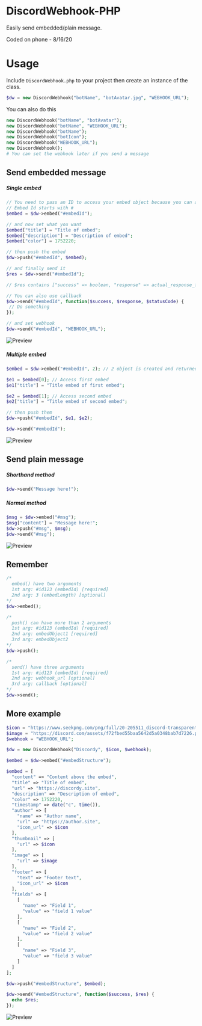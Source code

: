 # DiscordWebhook-PHP
Easily send embedded/plain message.

Coded on phone - 8/16/20

# Usage
Include `DiscordWebhook.php` to your project then 
create an instance of the class.
```php
$dw = new DiscordWebhook("botName", "botAvatar.jpg", "WEBHOOK_URL");
```
You can also do this
```php
new DiscordWebhook("botName", "botAvatar");
new DiscordWebhook("botName", "WEBHOOK_URL");
new DiscordWebhook("botName");
new DiscordWebhook("botIcon");
new DiscordWebhook("WEBHOOK_URL");
new DiscordWebhook();
# You can set the webhook later if you send a message
```

## Send embedded message 

##### Single embed
```php
// You need to pass an ID to access your embed object because you can also create more embed object.
// Embed Id starts with #
$embed = $dw->embed("#embedId");

// and now set what you want
$embed["title"] = "Title of embed";
$embed["description"] = "Description of embed";
$embed["color"] = 1752220;

// then push the embed
$dw->push("#embedId", $embed);

// and finally send it
$res = $dw->send("#embedId");

// $res contains ["success" => boolean, "response" => actual_response_from_discord, "statusCode" => 200]

// You can also use callback
$dw->send("#embedId", function($success, $response, $statusCode) {
 // Do something
});

// and set webhook
$dw->send("#embedId", "WEBHOOK_URL");
```

![Preview](images/em_s.jpg)

##### Multiple embed
```php
$embed = $dw->embed("#embedId", 2); // 2 object is created and returned

$e1 = $embed[0]; // Access first embed
$e1["title"] = "Title embed of first embed";

$e2 = $embed[1]; // Access second embed
$e2["title"] = "Title embed of second embed";

// then push them
$dw->push("#embedId", $e1, $e2);

$dw->send("#embedId");
```

![Preview](images/em_m.jpg)

## Send plain message

##### Shorthand method
```php
$dw->send("Message here!");
```

##### Normal method
```php
$msg = $dw->embed("#msg");
$msg["content"] = "Message here!";
$dw->push("#msg", $msg);
$dw->send("#msg");
```

![Preview](images/pm.jpg)


## Remember
```php
/*
  embed() have two arguments
  1st arg: #id123 (embedId) [required]
  2nd arg: 3 (embedLength) [optional]
*/
$dw->embed(); 

/*
  push() can have more than 2 arguments
  1st arg: #id123 (embedId) [required]
  2nd arg: embedObject1 [required]
  3rd arg: embedObject2
*/
$dw->push();

/*
  send() have three arguments
  1st arg: #id123 (embedId) [required]
  2nd arg: webhook_url [optional]
  3rd arg: callback [optional]
*/
$dw->send();
```


## More example
```php
$icon = "https://www.seekpng.com/png/full/20-205511_discord-transparent-staff-discord-logo-black-and-white.png";
$image = "https://discord.com/assets/f72fbed55baa5642d5a0348bab7d7226.png";
$webhook = "WEBHOOK_URL";

$dw = new DiscordWebhook("Discordy", $icon, $webhook);

$embed = $dw->embed("#embedStructure");

$embed = [
  "content" => "Content above the embed",
  "title" => "Title of embed",
  "url" => "https://discordy.site",
  "description" => "Description of embed",
  "color" => 1752220,
  "timestamp" => date("c", time()),
  "author" => [
    "name" => "Author name", 
    "url" => "https://author.site",
    "icon_url" => $icon
  ],
  "thumbnail" => [
    "url" => $icon
  ],
  "image" => [
    "url" => $image
  ],
  "footer" => [
    "text" => "Footer text",
    "icon_url" => $icon
  ],
  "fields" => [
    [
      "name" => "Field 1",
      "value" => "field 1 value"
    ],
    [
      "name" => "Field 2",
      "value" => "field 2 value"
    ],
    [
      "name" => "Field 3",
      "value" => "field 3 value"
    ]
  ]
]; 

$dw->push("#embedStructure", $embed);

$dw->send("#embedStructure", function($success, $res) {
  echo $res;
});
```

![Preview](images/e1.jpg)


